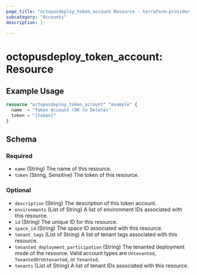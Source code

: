 ```yaml
---
page_title: "octopusdeploy_token_account Resource - terraform-provider-octopusdeploy"
subcategory: "Accounts"
description: |-
  
---
```


# octopusdeploy_token_account: Resource



## Example Usage

```terraform
resource "octopusdeploy_token_account" "example" {
  name  = "Token Account (OK to Delete)"
  token = "[token]"
}
```
<!-- schema generated by tfplugindocs -->
## Schema

### Required

- `name` (String) The name of this resource.
- `token` (String, Sensitive) The token of this resource.

### Optional

- `description` (String) The description of this token account.
- `environments` (List of String) A list of environment IDs associated with this resource.
- `id` (String) The unique ID for this resource.
- `space_id` (String) The space ID associated with this resource.
- `tenant_tags` (List of String) A list of tenant tags associated with this resource.
- `tenanted_deployment_participation` (String) The tenanted deployment mode of the resource. Valid account types are `Untenanted`, `TenantedOrUntenanted`, or `Tenanted`.
- `tenants` (List of String) A list of tenant IDs associated with this resource.


